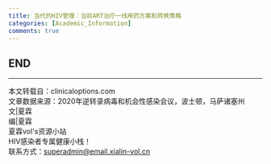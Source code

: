 ```yaml
---
title: 当代的HIV管理：当前ART治疗一线用药方案和转换策略
categories: [Academic_Information]
comments: true
---
```




END<br>
---

---
本文转载自：clinicaloptions.com<br>
文章数据来源：2020年逆转录病毒和机会性感染会议，波士顿，马萨诸塞州<br>
文|夏霖<br>
编|夏霖<br>
夏霖vol's资源小站<br>
HIV感染者专属健康小栈！<br>
联系方式：superadmin@email.xialin-vol.cn
